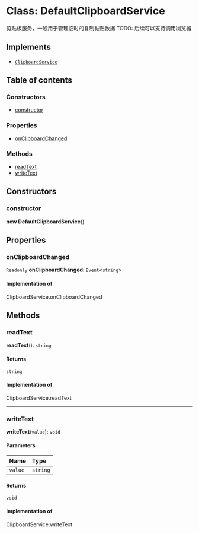 # Class: DefaultClipboardService

剪贴板服务，一般用于管理临时的复制黏贴数据
TODO: 后续可以支持调用浏览器

## Implements

* [`ClipboardService`](/auto-docs/core/variables/ClipboardService-1.md)

## Table of contents

### Constructors

* [constructor](/auto-docs/core/classes/DefaultClipboardService.md#constructor)

### Properties

* [onClipboardChanged](/auto-docs/core/classes/DefaultClipboardService.md#onclipboardchanged)

### Methods

* [readText](/auto-docs/core/classes/DefaultClipboardService.md#readtext)
* [writeText](/auto-docs/core/classes/DefaultClipboardService.md#writetext)

## Constructors

### constructor

**new DefaultClipboardService**()

## Properties

### onClipboardChanged

`Readonly` **onClipboardChanged**: `Event`<`string`>

#### Implementation of

ClipboardService.onClipboardChanged

## Methods

### readText

**readText**(): `string`

#### Returns

`string`

#### Implementation of

ClipboardService.readText

***

### writeText

**writeText**(`value`): `void`

#### Parameters

| Name | Type |
| :------ | :------ |
| `value` | `string` |

#### Returns

`void`

#### Implementation of

ClipboardService.writeText
